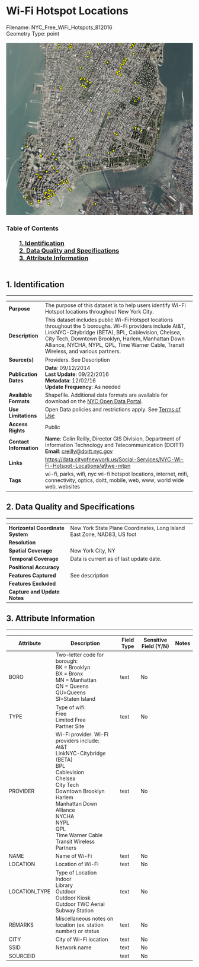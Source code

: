 # Wi-Fi Hotspot Locations
Filename: NYC_Free_WiFi_Hotspots_812016<br>Geometry Type: point<br><br>![image](https://github.com/CityOfNewYork/nyc-geo-metadata/blob/master/Images/WiFiHotspots.PNG)

### Table of Contents<br><br>&nbsp;&nbsp;&nbsp;&nbsp;&nbsp;&nbsp;&nbsp;&nbsp;&nbsp;[**1. Identification**](#1-identification)<br>&nbsp;&nbsp;&nbsp;&nbsp;&nbsp;&nbsp;&nbsp;&nbsp;&nbsp;[**2. Data Quality and Specifications**](#2-data-quality-and-specifications)<br>&nbsp;&nbsp;&nbsp;&nbsp;&nbsp;&nbsp;&nbsp;&nbsp;&nbsp;[**3. Attribute Information**](#3-attribute-information)<br><br>
## 1. Identification
---------------------------------------------
|     |     |
| --- | --- |
**Purpose** |The purpose of this dataset is to help users identify Wi-Fi Hotspot locations throughout New York City. 
**Description** |This dataset includes public Wi-Fi Hotspot locations throughout the 5 boroughs. Wi-Fi providers include At&T, LinkNYC-Citybridge (BETA), BPL, Cablevision, Chelsea, City Tech, Downtown Brooklyn, Harlem, Manhattan Down Alliance, NYCHA, NYPL, QPL, Time Warner Cable, Transit Wireless, and various partners. 
**Source(s)** |Providers. See Description
**Publication Dates** |**Data**: 09/12/2014<br>**Last Update**: 09/22/2016<br>**Metadata**: 12/02/16<br>**Update Frequency**: As needed
**Available Formats** |Shapefile. Additional data formats are available for download on the [NYC Open Data Portal](https://data.cityofnewyork.us/Social-Services/NYC-Wi-Fi-Hotspot-Locations/a9we-mtpn).
**Use Limitations** |Open Data policies and restrictions apply. See [Terms of Use](http://www.nyc.gov/html/data/terms.html)
**Access Rights** |Public
**Contact Information** |**Name**: Colin Reilly, Director GIS Division, Department of Information Technology and Telecommunication (DOITT)<br>**Email**: creilly@doitt.nyc.gov
**Links** |https://data.cityofnewyork.us/Social-Services/NYC-Wi-Fi-Hotspot-Locations/a9we-mtpn
**Tags** |wi-fi, parks, wifi, nyc wi-fi hotspot locations, internet, mifi, connectivity, optics, doitt, mobile, web, www, world wide web, websites
## 2. Data Quality and Specifications
---------------------------------------------
|     |     |
| --- | --- |
**Horizontal Coordinate System** |New York State Plane Coordinates, Long Island East Zone, NAD83, US foot
**Resolution** |
**Spatial Coverage** |New York City, NY
**Temporal Coverage** |Data is current as of last update date.
**Positional Accuracy** |
**Features Captured** |See description
**Features Excluded** |
**Capture and Update Notes** |
## 3. Attribute Information
---------------------------------------------
| Attribute | Description | Field Type | Sensitive Field (Y/N) | Notes| 
|------------ | ------------- | -------- | ----------- | ----------|
| BORO | Two-letter code for borough:<br>BK = Brooklyn <br>BX = Bronx <br>MN = Manhattan<br>QN = Queens<br>QU=Queens<br>SI=Staten Island | text | No
| TYPE | Type of wifi:<br>Free<br>Limited Free<br>Partner Site | text | No
| PROVIDER | Wi-Fi provider. Wi-Fi providers include: <br>At&T<br>LinkNYC-Citybridge (BETA)<br>BPL<br>Cablevision<br>Chelsea<br>City Tech<br>Downtown Brooklyn<br>Harlem<br>Manhattan Down Alliance<br>NYCHA<br>NYPL<br>QPL<br>Time Warner Cable<br>Transit Wireless<br>Partners | text | No
| NAME | Name of Wi-Fi | text | No
| LOCATION | Location of Wi-Fi | text | No
| LOCATION_TYPE | Type of Location<br>Indoor<br>Library<br>Outdoor<br>Outdoor Kiosk<br>Outdoor TWC Aerial<br>Subway Station | text | No
| REMARKS | Miscellaneous notes on location (ex. station number) or status | text | No
| CITY | City of Wi-Fi location | text | No
| SSID | Network name | text | No
| SOURCEID |  | text | No
